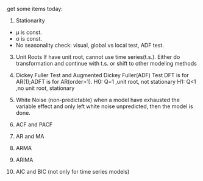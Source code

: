 get some items today:

1. Stationarity
  - μ is const.
  - σ is const.
  - No seasonality
  check: visual, global vs local test, ADF test.
3. Unit Roots
  If have unit root, cannot use time series(t.s.). Either do transformation and continue with t.s. or shift to other modeling methods
5. Dickey Fuller Test and Augmented Dickey Fuller(ADF) Test
  DFT is for AR(1);ADFT is for AR(order>1).
  H0: Q=1 ,unit root, not stationary
  H1: Q<1 ,no unit root, stationary
7. White Noise (non-predictable)
  when a model have exhausted the variable effect and only left white noise unpredicted, then the model is done.
  
9. ACF and PACF
10. AR and MA
11. ARMA
12. ARIMA
13. AIC and BIC (not only for time series models)
